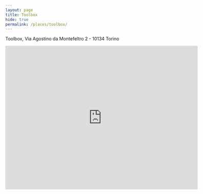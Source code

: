 ```yaml
---
layout: page
title: Toolbox
hide: true
permalink: /places/toolbox/
---
```


Toolbox, Via Agostino da Montefeltro 2 - 10134 Torino

<iframe src="https://www.google.it/maps/place/Toolbox+Coworking/@45.0502418,7.667092,17z/data=!3m1!4b1!4m5!3m4!1s0x47886d37dd5ababd:0x2adc0b0e358ddb6c!8m2!3d45.050238!4d7.669286" width="600" height="450" frameborder="0" style="border:0" allowfullscreen></iframe>
